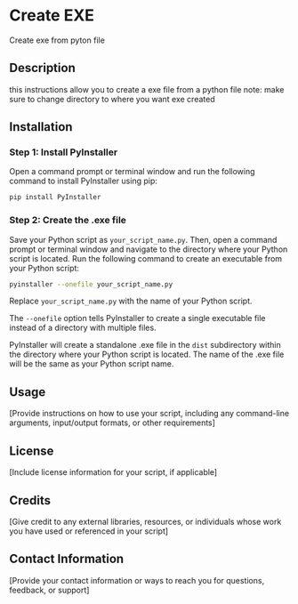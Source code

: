 # Create EXE 
Create exe from pyton file

## Description

this instructions allow you to create a exe file from a python file
note: make sure to change directory to where you want exe created

## Installation

### Step 1: Install PyInstaller

Open a command prompt or terminal window and run the following command to install PyInstaller using pip:
~~~bash
pip install PyInstaller
~~~

### Step 2: Create the .exe file

Save your Python script as `your_script_name.py`. Then, open a command prompt or terminal window and navigate to the directory where your Python script is located. Run the following command to create an executable from your Python script:

~~~bash
pyinstaller --onefile your_script_name.py
~~~

Replace `your_script_name.py` with the name of your Python script.

The `--onefile` option tells PyInstaller to create a single executable file instead of a directory with multiple files.

PyInstaller will create a standalone .exe file in the `dist` subdirectory within the directory where your Python script is located. The name of the .exe file will be the same as your Python script name.

## Usage

[Provide instructions on how to use your script, including any command-line arguments, input/output formats, or other requirements]

## License

[Include license information for your script, if applicable]

## Credits

[Give credit to any external libraries, resources, or individuals whose work you have used or referenced in your script]

## Contact Information

[Provide your contact information or ways to reach you for questions, feedback, or support]
